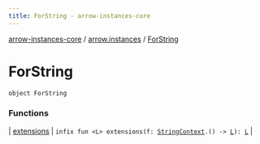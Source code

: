 ```yaml
---
title: ForString - arrow-instances-core
---
```


[arrow-instances-core](../../index.html) / [arrow.instances](../index.html) / [ForString](./index.html)

# ForString

`object ForString`

### Functions

| [extensions](extensions.html) | `infix fun <L> extensions(f: `[`StringContext`](../-string-context.html)`.() -> `[`L`](extensions.html#L)`): `[`L`](extensions.html#L) |

